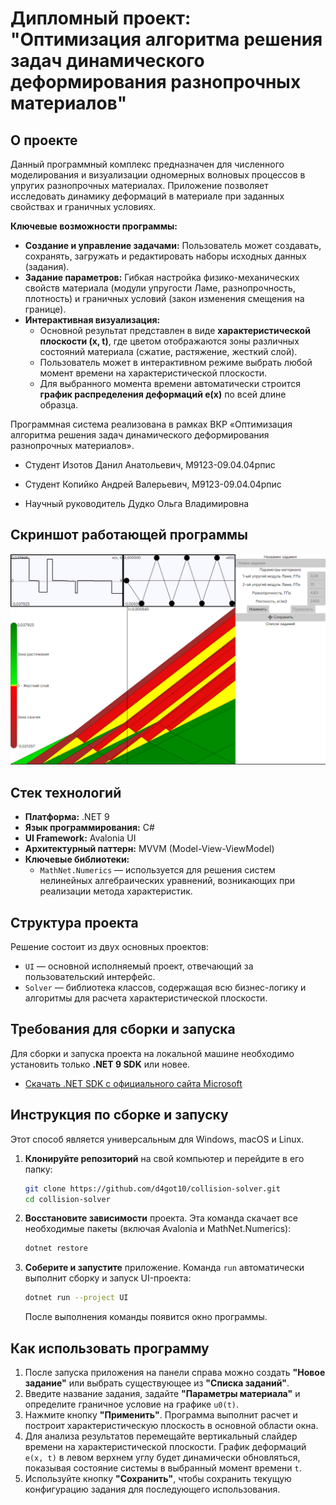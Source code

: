 # Дипломный проект: "Оптимизация алгоритма решения задач динамического деформирования разнопрочных материалов"

## О проекте

Данный программный комплекс предназначен для численного моделирования и визуализации одномерных волновых процессов в упругих разнопрочных материалах. Приложение позволяет исследовать динамику деформаций в материале при заданных свойствах и граничных условиях.

**Ключевые возможности программы:**

* **Создание и управление задачами:** Пользователь может создавать, сохранять, загружать и редактировать наборы исходных данных (задания).
* **Задание параметров:** Гибкая настройка физико-механических свойств материала (модули упругости Ламе, разнопрочность, плотность) и граничных условий (закон изменения смещения на границе).
* **Интерактивная визуализация:**
  * Основной результат представлен в виде **характеристической плоскости (x, t)**, где цветом отображаются зоны различных состояний материала (сжатие, растяжение, жесткий слой).
  * Пользователь может в интерактивном режиме выбрать любой момент времени на характеристической плоскости.
  * Для выбранного момента времени автоматически строится **график распределения деформаций e(x)** по всей длине образца.

Программная система реализована в рамках ВКР «Оптимизация алгоритма решения задач динамического деформирования разнопрочных материалов».

- Студент Изотов Данил Анатольевич, М9123-09.04.04рпис

- Студент Копийко Андрей Валерьевич, М9123-09.04.04рпис

- Научный руководитель Дудко Ольга Владимировна

## Скриншот работающей программы

![Скриншот программы](Images/example.png)

## Стек технологий

* **Платформа:** .NET 9
* **Язык программирования:** C#
* **UI Framework:** Avalonia UI
* **Архитектурный паттерн:** MVVM (Model-View-ViewModel)
* **Ключевые библиотеки:**
  * `MathNet.Numerics` — используется для решения систем нелинейных алгебраических уравнений, возникающих при реализации метода характеристик.

## Структура проекта

Решение состоит из двух основных проектов:

* `UI` — основной исполняемый проект, отвечающий за пользовательский интерфейс.
* `Solver` — библиотека классов, содержащая всю бизнес-логику и алгоритмы для расчета характеристической плоскости.

## Требования для сборки и запуска

Для сборки и запуска проекта на локальной машине необходимо установить только **.NET 9 SDK** или новее.

* [Скачать .NET SDK с официального сайта Microsoft](https://dotnet.microsoft.com/download/dotnet/9.0)

## Инструкция по сборке и запуску

Этот способ является универсальным для Windows, macOS и Linux.

1. **Клонируйте репозиторий** на свой компьютер и перейдите в его папку:
   
   ```bash
   git clone https://github.com/d4got10/collision-solver.git
   cd collision-solver
   ```

2. **Восстановите зависимости** проекта. Эта команда скачает все необходимые пакеты (включая Avalonia и MathNet.Numerics):
   
   ```bash
   dotnet restore
   ```

3. **Соберите и запустите** приложение. Команда `run` автоматически выполнит сборку и запуск UI-проекта:
   
   ```bash
   dotnet run --project UI
   ```
   
   После выполнения команды появится окно программы.

## Как использовать программу

1. После запуска приложения на панели справа можно создать **"Новое задание"** или выбрать существующее из **"Списка заданий"**.
2. Введите название задания, задайте **"Параметры материала"** и определите граничное условие на графике `u0(t)`.
3. Нажмите кнопку **"Применить"**. Программа выполнит расчет и построит характеристическую плоскость в основной области окна.
4. Для анализа результатов перемещайте вертикальный слайдер времени на характеристической плоскости. График деформаций `e(x, t)` в левом верхнем углу будет динамически обновляться, показывая состояние системы в выбранный момент времени `t`.
5. Используйте кнопку **"Сохранить"**, чтобы сохранить текущую конфигурацию задания для последующего использования.
